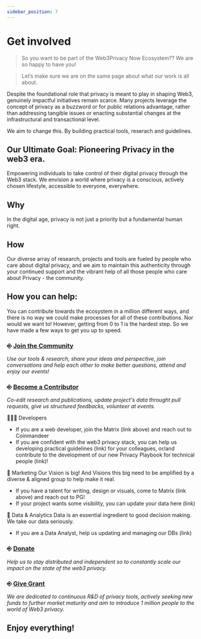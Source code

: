 ```yaml
---
sidebar_position: 7
---
```


# Get involved

> So you want to be part of the Web3Privacy Now Ecosystem?? We are so happy to have you!

> Let’s make sure we are on the same page about what our work is all about.

Despite the foundational role that privacy is meant to play in shaping Web3, genuinely impactful initiatives remain scarce. Many projects leverage the concept of privacy as a buzzword or for public relations advantage, rather than addressing tangible issues or enacting substantial changes at the infrastructural and transactional level.

We aim to change this. By building practical tools, reserach and guidelines.

## Our Ultimate Goal: Pioneering Privacy in the web3 era.
Empowering individuals to take control of their digital privacy through the Web3 stack.
We envision a world where privacy is a conscious, actively chosen lifestyle, accessible to everyone, everywhere.

## Why
In the digital age, privacy is not just a priority but a fundamental human right.

## How
Our diverse array of research, projects and tools are fueled by people who care about digital privacy, and we aim to maintain this authenticity through your continued support and the vibrant help of all those people who care about Privacy - the community.

## How you can help:
You can contribute towards the ecosystem in a million different ways, and there is no way we could make processes for all of these contributions. Nor would we want to! However, getting from 0 to 1 is the hardest step. So we have made a few ways to get you up to speed.

### ⎆ [Join the Community](https://signal.group/#CjQKIH-1ZYEGp50OBvbJRbITIRxDzjH2pSxl7vdkVZs9g5vgEhDAKUlgYdpxpCpTkNVxow4X) 
_Use our tools & research, share your ideas and perspective, join conversations and help each other to make better questions, attend and enjoy our events!_

### ⎆ [Become a Contributor](https://matrix.to/#/#web3privacy:gwei.cz) 
_Co-edit research and publications, update project's data throught pull requests, give us structured feedbacks, volunteer at events._

👨🏻‍💻 Developers
- If you are a web developer, join the Matrix (link above) and reach out to Coinmandeer
- If you are confident with the web3 privacy stack, you can help us developing practical guidelines (link) for your colleagues, or/and contribute to the development of our new Privacy Playbook for technical people (link)!

🫡 Marketing
Our Vision is big! And Visions this big need to be amplified by a diverse & aligned group to help make it real.
- If you have a talent for writing, design or visuals, come to Matrix (link above) and reach out to PG!
- If your project wants some visibility, you can update your data here (link)

💾 Data & Analytics
Data is an essential ingredient to good decision making. We take our data seriously.
- If you are a Data Analyst, help us updating and managing our DBs (link)

### ⎆ [Donate](https://docs.web3privacy.info/donate) 
_Help us to stay distributed and independent so to constantly scale our impact on the state of the web3 privacy._

### ⎆ [Give Grant](https://github.com/web3privacy/grants/tree/main)
_We are dedicated to continuous R&D of privacy tools, actively seeking new funds to further market maturity and aim to introduce 1 million people to the world of Web3 privacy._


## Enjoy everything!
